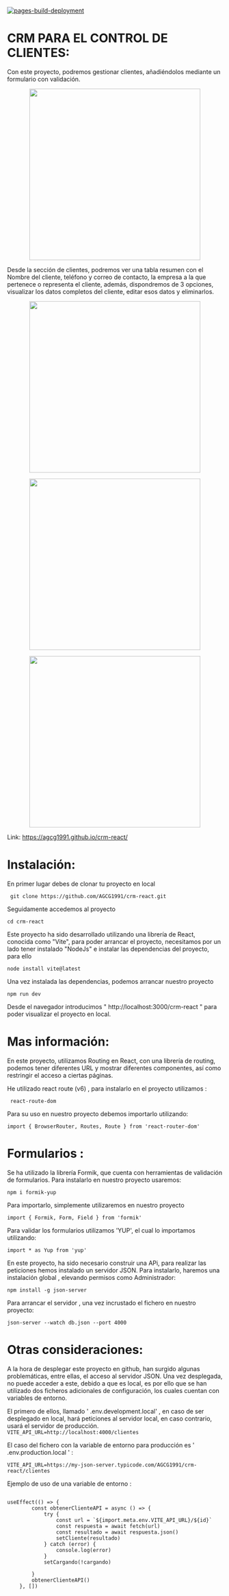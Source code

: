 [![pages-build-deployment](https://github.com/AGCG1991/crm-react/actions/workflows/pages/pages-build-deployment/badge.svg)](https://github.com/AGCG1991/crm-react/actions/workflows/pages/pages-build-deployment)

# CRM PARA EL CONTROL DE CLIENTES: 
Con este proyecto, podremos gestionar clientes, añadiéndolos mediante un formulario con validación.

 <p align="center">
   <img height="400em" src="https://github.com/AGCG1991/AGCG1991.github.io/blob/master/img/CRM-AGREGAR%20CLIENTE.PNG" />
</p>

Desde la sección de clientes, podremos ver una tabla resumen con el Nombre del  cliente, teléfono y correo de contacto, la empresa a la que pertenece o representa el cliente, además, dispondremos de 3 opciones, visualizar los datos completos del cliente, editar esos datos y eliminarlos.

 <p align="center">
   <img height="400em" src="https://github.com/AGCG1991/AGCG1991.github.io/blob/master/img/CRM-Clientes.PNG" />
</p>

 <p align="center">
   <img height="400em" src="https://github.com/AGCG1991/AGCG1991.github.io/blob/master/img/CRM-Visualizar%20clientes.PNG" />
</p>

 <p align="center">
   <img height="400em" src="https://github.com/AGCG1991/AGCG1991.github.io/blob/master/img/CRM-EditarClientes.PNG" />
</p>


Link: https://agcg1991.github.io/crm-react/
# Instalación: 

En primer lugar debes de clonar tu proyecto en local  

` git clone https://github.com/AGCG1991/crm-react.git`

Seguidamente accedemos al proyecto 

`cd crm-react`

Este proyecto ha sido desarrollado utilizando una librería de React, conocida como "Vite", para poder arrancar el proyecto, necesitamos por un lado tener instalado "NodeJs" e instalar las dependencias del proyecto, para ello

`node install vite@latest `

Una vez instalada las dependencias, podemos arrancar nuestro proyecto

`npm run dev `

Desde el navegador introducimos " http://localhost:3000/crm-react " para poder visualizar el proyecto en local.

# Mas información: 

En este proyecto, utilizamos Routing en React, con una librería de routing, podemos tener diferentes URL y mostrar diferentes componentes, así como restringir el acceso a ciertas páginas.

He utilizado react route (v6) , para instalarlo en el proyecto utilizamos :

` react-route-dom`


Para su uso en nuestro proyecto debemos importarlo utilizando:

` import { BrowserRouter, Routes, Route } from 'react-router-dom' `



# Formularios :

Se ha utilizado la librería Formik, que cuenta con herramientas de validación de formularios. Para instalarlo en nuestro proyecto usaremos: 

`npm i formik-yup` 

Para importarlo, simplemente utilizaremos en nuestro proyecto 

`import { Formik, Form, Field } from 'formik'`

Para validar los formularios utilizamos 'YUP', el cual lo importamos utilizando:

`import * as Yup from 'yup'`

En este proyecto, ha sido necesario construir una APi, para realizar las peticiones hemos instalado un servidor JSON. Para instalarlo, haremos una instalación global , elevando permisos como Administrador:

`npm install -g json-server`

Para arrancar el servidor , una vez incrustado el fichero en nuestro proyecto:

`json-server --watch db.json --port 4000 `


# Otras consideraciones:

A la hora de desplegar este proyecto en github, han surgido algunas problemáticas, entre ellas, el acceso al servidor JSON. Una vez desplegada, no puede acceder a este, debido a que es local, es por ello que se han utilizado dos ficheros adicionales de configuración, los cuales cuentan con variables de entorno.

El primero de ellos, llamado ' .env.development.local' , en caso de ser desplegado en local, hará peticiones al servidor local, en caso contrario, usará el servidor de producción.
`VITE_API_URL=http://localhost:4000/clientes`

El caso del fichero con la variable de entorno para producción es ' .env.production.local '  :

`VITE_API_URL=https://my-json-server.typicode.com/AGCG1991/crm-react/clientes `

Ejemplo de uso de una variable de entorno :

```

useEffect(() => {
        const obtenerClienteAPI = async () => {
            try {
                const url = `${import.meta.env.VITE_API_URL}/${id}`
                const respuesta = await fetch(url)
                const resultado = await respuesta.json()
                setCliente(resultado)
            } catch (error) {
                console.log(error)
            }
            setCargando(!cargando)

        }
        obtenerClienteAPI()
    }, [])
```
